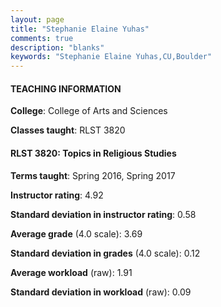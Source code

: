 ```yaml
---
layout: page
title: "Stephanie Elaine Yuhas" 
comments: true
description: "blanks"
keywords: "Stephanie Elaine Yuhas,CU,Boulder"
---
```

<head>
<script src="https://ajax.googleapis.com/ajax/libs/jquery/2.1.3/jquery.min.js"></script>
<script src="https://dl.dropboxusercontent.com/s/pc42nxpaw1ea4o9/highcharts.js?dl=0"></script>
<!-- <script src="../assets/js/highcharts.js"></script> -->
<style type="text/css">@font-face {
	font-family: "Bebas Neue";
	src: url(https://www.filehosting.org/file/details/544349/BebasNeue Regular.otf) format("opentype");
	}
	h1.Bebas { 
		font-family: "Bebas Neue", Verdana, Tahoma;
	}
</style>
</head>
	   
#### TEACHING INFORMATION

**College**: College of Arts and Sciences

**Classes taught**: RLST 3820

#### RLST 3820: Topics in Religious Studies

**Terms taught**: Spring 2016, Spring 2017

**Instructor rating**: 4.92

**Standard deviation in instructor rating**: 0.58

**Average grade** (4.0 scale): 3.69

**Standard deviation in grades** (4.0 scale): 0.12

**Average workload** (raw): 1.91

**Standard deviation in workload** (raw): 0.09


